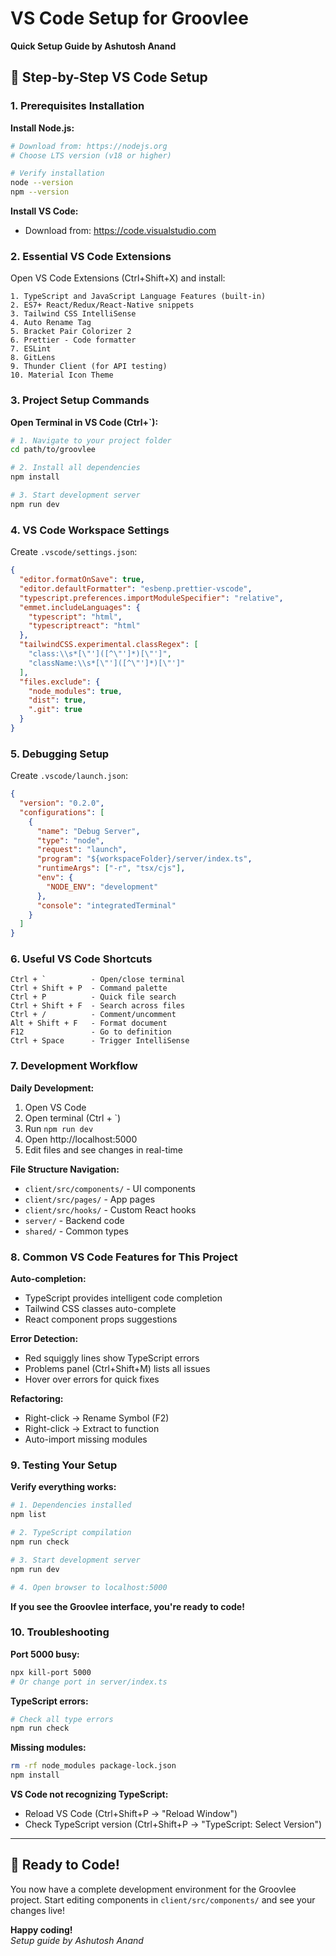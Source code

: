 # VS Code Setup for Groovlee
**Quick Setup Guide by Ashutosh Anand**

## 🚀 Step-by-Step VS Code Setup

### 1. Prerequisites Installation

**Install Node.js:**
```bash
# Download from: https://nodejs.org
# Choose LTS version (v18 or higher)

# Verify installation
node --version
npm --version
```

**Install VS Code:**
- Download from: https://code.visualstudio.com

### 2. Essential VS Code Extensions

Open VS Code Extensions (Ctrl+Shift+X) and install:

```
1. TypeScript and JavaScript Language Features (built-in)
2. ES7+ React/Redux/React-Native snippets
3. Tailwind CSS IntelliSense
4. Auto Rename Tag
5. Bracket Pair Colorizer 2
6. Prettier - Code formatter
7. ESLint
8. GitLens
9. Thunder Client (for API testing)
10. Material Icon Theme
```

### 3. Project Setup Commands

**Open Terminal in VS Code (Ctrl+`):**

```bash
# 1. Navigate to your project folder
cd path/to/groovlee

# 2. Install all dependencies
npm install

# 3. Start development server
npm run dev
```

### 4. VS Code Workspace Settings

Create `.vscode/settings.json`:
```json
{
  "editor.formatOnSave": true,
  "editor.defaultFormatter": "esbenp.prettier-vscode",
  "typescript.preferences.importModuleSpecifier": "relative",
  "emmet.includeLanguages": {
    "typescript": "html",
    "typescriptreact": "html"
  },
  "tailwindCSS.experimental.classRegex": [
    "class:\\s*[\"']([^\"']*)[\"']",
    "className:\\s*[\"']([^\"']*)[\"']"
  ],
  "files.exclude": {
    "node_modules": true,
    "dist": true,
    ".git": true
  }
}
```

### 5. Debugging Setup

Create `.vscode/launch.json`:
```json
{
  "version": "0.2.0",
  "configurations": [
    {
      "name": "Debug Server",
      "type": "node",
      "request": "launch",
      "program": "${workspaceFolder}/server/index.ts",
      "runtimeArgs": ["-r", "tsx/cjs"],
      "env": {
        "NODE_ENV": "development"
      },
      "console": "integratedTerminal"
    }
  ]
}
```

### 6. Useful VS Code Shortcuts

```
Ctrl + `          - Open/close terminal
Ctrl + Shift + P  - Command palette
Ctrl + P          - Quick file search
Ctrl + Shift + F  - Search across files
Ctrl + /          - Comment/uncomment
Alt + Shift + F   - Format document
F12               - Go to definition
Ctrl + Space      - Trigger IntelliSense
```

### 7. Development Workflow

**Daily Development:**
1. Open VS Code
2. Open terminal (Ctrl + `)
3. Run `npm run dev`
4. Open http://localhost:5000
5. Edit files and see changes in real-time

**File Structure Navigation:**
- `client/src/components/` - UI components
- `client/src/pages/` - App pages
- `client/src/hooks/` - Custom React hooks
- `server/` - Backend code
- `shared/` - Common types

### 8. Common VS Code Features for This Project

**Auto-completion:**
- TypeScript provides intelligent code completion
- Tailwind CSS classes auto-complete
- React component props suggestions

**Error Detection:**
- Red squiggly lines show TypeScript errors
- Problems panel (Ctrl+Shift+M) lists all issues
- Hover over errors for quick fixes

**Refactoring:**
- Right-click → Rename Symbol (F2)
- Right-click → Extract to function
- Auto-import missing modules

### 9. Testing Your Setup

**Verify everything works:**
```bash
# 1. Dependencies installed
npm list

# 2. TypeScript compilation
npm run check

# 3. Start development server
npm run dev

# 4. Open browser to localhost:5000
```

**If you see the Groovlee interface, you're ready to code!**

### 10. Troubleshooting

**Port 5000 busy:**
```bash
npx kill-port 5000
# Or change port in server/index.ts
```

**TypeScript errors:**
```bash
# Check all type errors
npm run check
```

**Missing modules:**
```bash
rm -rf node_modules package-lock.json
npm install
```

**VS Code not recognizing TypeScript:**
- Reload VS Code (Ctrl+Shift+P → "Reload Window")
- Check TypeScript version (Ctrl+Shift+P → "TypeScript: Select Version")

---

## 🎯 Ready to Code!

You now have a complete development environment for the Groovlee project. Start editing components in `client/src/components/` and see your changes live!

**Happy coding!**  
*Setup guide by Ashutosh Anand*